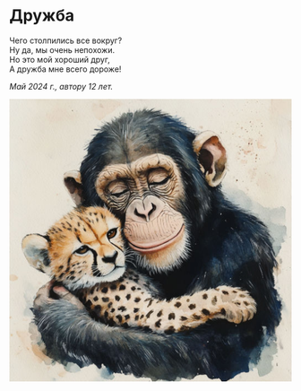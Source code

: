 # Дружба

Чего столпились все вокруг?  
Ну да, мы очень непохожи.  
Но это мой хороший друг,  
А дружба мне всего дороже!

*Май 2024 г., автору 12 лет.*

![Дружба](../images/friendship.jpg)
